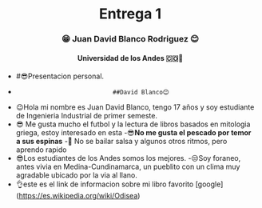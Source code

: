 <h1 align="center">Entrega 1</h1>
<h3 align="center">😁 Juan David Blanco Rodriguez 😊</h3> 
<h4 align="center">Universidad de los Andes 🇨🇴🗻</h4>

- #😎Presentacion personal.
-                                ##David Blanco😊

- 😉Hola mi nombre es Juan David Blanco, tengo 17 años y soy estudiante de Ingenieria Industrial de primer semeste.
- 😎 Me gusta mucho el futbol y la lectura de libros basados en mitologia griega, estoy interesado en esta 
-😎**No me gusta el pescado por temor a sus espinas**
-🙌 No se bailar salsa y algunos otros ritmos, pero aprendo rapido
- 😎Los estudiantes de los Andes somos los mejores.
-😒Soy foraneo, antes vivia en Medina-Cundinamarca, un pueblito con un clima muy agradable ubicado por la via al llano.
- 👌este es el link de informacion sobre mi libro favorito [google] (https://es.wikipedia.org/wiki/Odisea)
